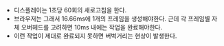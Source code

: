 - 디스플레이는 1초당 60회의 새로고침을 한다.
- 브라우저는 그래서 16.66ms에 1개의 프레임을 생성해야한다. 근데 각 프레임별 자체 오버헤드를 고려하면 10ms 내에는 작업을 완료해야한다.
- 이런 작업이 제대로 완료되지 못하면 버벅거리는 현상이 발생한다.
